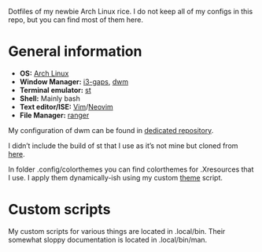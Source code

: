 Dotfiles of my newbie Arch Linux rice. I do not keep all of my configs
in this repo, but you can find most of them here.

General information
===================

-   **OS:** [Arch Linux](https://www.archlinux.org/)
-   **Window Manager:** [i3-gaps](https://github.com/Airblader/i3),
    [dwm](https://dwm.suckless.org/)
-   **Terminal emulator:** [st](https://st.suckless.org/)
-   **Shell:** Mainly bash
-   **Text editor/ISE:**
    [Vim](https://www.vim.org/)/[Neovim](https://neovim.io/)
-   **File Manager:** [ranger](https://github.com/ranger/ranger)

My configuration of dwm can be found in [dedicated
repository](https://github.com/jakubguzek/dwm).

I didn’t include the build of st that I use as it’s not mine but cloned
from [here](https://github.com/LukeSmithxyz/st).

In folder .config/colorthemes you can find colorthemes for .Xresources
that I use. I apply them dynamically-ish using my custom
[theme](https://github.com/jakubguzek/arch.dotfiles/blob/master/.local/bin/theme)
script.

Custom scripts
==============

My custom scripts for various things are located in .local/bin. Their
somewhat sloppy documentation is located in .local/bin/man.
